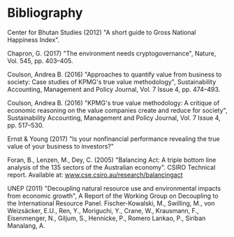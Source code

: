 # Bibliography

Center for Bhutan Studies (2012) "A short guide to Gross National Happiness Index".

Chapron, G. (2017) "The environment needs cryptogovernance", Nature, Vol. 545, pp. 403–405.

Coulson, Andrea B. (2016) "Approaches to quantify value from business to society: Case studies of KPMG's true value methodology", Sustainability Accounting, Management and Policy Journal, Vol. 7 Issue 4, pp. 474–493.

Coulson, Andrea B. (2016) "KPMG's true value methodology: A critique of economic reasoning on the value companies create and reduce for society", Sustainability Accounting, Management and Policy Journal, Vol. 7 Issue 4, pp. 517–530.

Ernst & Young (2017) "Is your nonfinancial performance revealing the true value of your business to investors?"

Foran, B., Lenzen, M., Dey, C. (2005) "Balancing Act: A triple bottom line analysis of the 135 sectors of the Australian economy". CSIRO Technical report. Available at: www.cse.csiro.au/research/balancingact

UNEP (2011) "Decoupling natural resource use and environmental impacts from economic growth", A Report of the Working Group on Decoupling to the International Resource Panel. Fischer-Kowalski, M., Swilling, M., von Weizsäcker, E.U., Ren, Y., Moriguchi, Y., Crane, W., Krausmann, F., Eisenmenger, N., Giljum, S., Hennicke, P., Romero Lankao, P., Siriban Manalang, A.

